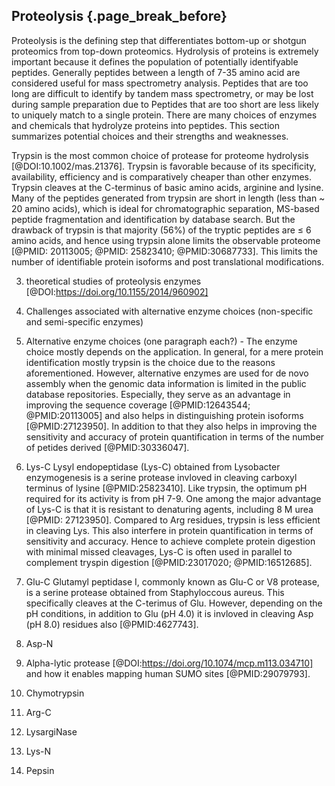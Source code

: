 ## Proteolysis {.page_break_before}

Proteolysis is the defining step that differentiates bottom-up or shotgun proteomics from top-down proteomics. 
Hydrolysis of proteins is extremely important because it defines the population of potentially identifyable peptides. 
Generally peptides between a length of 7-35 amino acid are considered useful for mass spectrometry analysis.
Peptides that are too long are difficult to identify by tandem mass spectrometry, or may be lost during sample preparation due to 
Peptides that are too short are less likely to uniquely match to a single protein. 
There are many choices of enzymes and chemicals that hydrolyze proteins into peptides. 
This section summarizes potential choices and their strengths and weaknesses. 

Trypsin is the most common choice of protease for proteome hydrolysis [@DOI:10.1002/mas.21376].
Trypsin is favorable because of its specificity, availability, efficiency and is comparatively cheaper than other enzymes. 
Trypsin cleaves at the C-terminus of basic amino acids, arginine and lysine. 
Many of the peptides generated from trypsin are short in length (less than ~ 20 amino acids), which is ideal for chromatographic separation, MS-based peptide fragmentation and identification by database search.
But the drawback of trypsin is that majority (56%) of the tryptic peptides are ≤ 6 amino acids, and hence using trypsin alone limits the observable proteome [@PMID: 20113005; @PMID: 25823410; @PMID:30687733].
This limits the number of identifiable protein isoforms and post translational modifications.


3. theoretical studies of proteolysis enzymes [@DOI:https://doi.org/10.1155/2014/960902]
4. Challenges associated with alternative enzyme choices (non-specific and semi-specific enzymes)
5. Alternative enzyme choices (one paragraph each?) - 
The enzyme choice mostly depends on the application.
In general, for a mere protein identification mostly trypsin is the choice due to the reasons aforementioned.
However, alternative enzymes are used for de novo assembly when the genomic data information is limited in the public database repositories.
Especially, they serve as an advantage in improving the sequence coverage [@PMID:12643544; @PMID:20113005] and also helps in distinguishing protein isoforms [@PMID:27123950].
In addition to that they also helps in improving the sensitivity and accuracy of protein quantification in terms of the number of petides derived [@PMID:30336047].
6. Lys-C
Lysyl endopeptidase (Lys-C) obtained from  Lysobacter enzymogenesis is a serine protease invloved in cleaving carboxyl terminus of lysine [@PMID:25823410].
Like trypsin, the optimum pH required for its activity is from pH 7-9. 
One among the major advantage of Lys-C is that it is resistant to denaturing agents, including 8 M urea [@PMID: 27123950].
Compared to Arg residues, trypsin is less efficient in cleaving Lys.
This also interfere in protein quantification in terms of sensitivity and accuracy.
Hence to achieve complete protein digestion with minimal missed cleavages, Lys-C is often used in parallel to complement tryspin digestion [@PMID:23017020; @PMID:16512685]. 
7. Glu-C
Glutamyl peptidase I, commonly known as Glu-C or V8 protease, is a serine protease obtained from Staphyloccous aureus.
This specifically cleaves at the C-terimus of Glu. 
However, depending on the pH conditions, in addition to Glu (pH 4.0) it is invloved in cleaving Asp (pH 8.0) residues also [@PMID:4627743].
8. Asp-N

9. Alpha-lytic protease [@DOI:https://doi.org/10.1074/mcp.m113.034710] and how it enables mapping human SUMO sites [@PMID:29079793].
10. Chymotrypsin
11. Arg-C
12. LysargiNase
13. Lys-N
14. Pepsin
 

